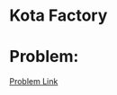# Kota Factory

# Problem:
[Problem Link](https://www.hackerrank.com/contests/programmersday/challenges/kota-factory)